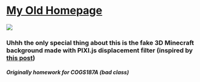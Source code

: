 # [My Old Homepage](https://yuu6883.github.io/OldPortfolio/)
![](https://i.imgur.com/ovqaDpn.png)
### Uhhh the only special thing about this is the fake 3D Minecraft background made with PIXI.js displacement filter (inspired by [this post](https://observablehq.com/@a10k/pixijs-3d-effect))
##### Originally homework for COGS187A (bad class)
